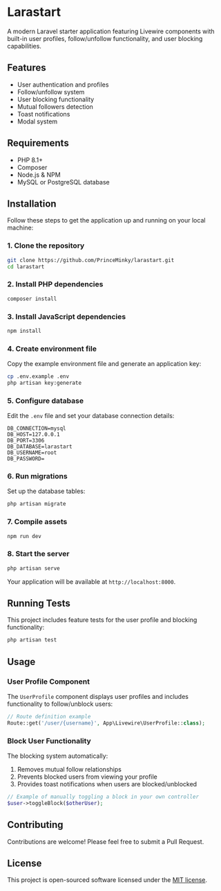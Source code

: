 # Larastart

A modern Laravel starter application featuring Livewire components with built-in user profiles, follow/unfollow functionality, and user blocking capabilities.

## Features

- User authentication and profiles
- Follow/unfollow system
- User blocking functionality
- Mutual followers detection
- Toast notifications
- Modal system

## Requirements

- PHP 8.1+
- Composer
- Node.js & NPM
- MySQL or PostgreSQL database

## Installation

Follow these steps to get the application up and running on your local machine:

### 1. Clone the repository

```bash
git clone https://github.com/PrinceMinky/larastart.git
cd larastart
```

### 2. Install PHP dependencies

```bash
composer install
```

### 3. Install JavaScript dependencies

```bash
npm install
```

### 4. Create environment file

Copy the example environment file and generate an application key:

```bash
cp .env.example .env
php artisan key:generate
```

### 5. Configure database

Edit the `.env` file and set your database connection details:

```
DB_CONNECTION=mysql
DB_HOST=127.0.0.1
DB_PORT=3306
DB_DATABASE=larastart
DB_USERNAME=root
DB_PASSWORD=
```

### 6. Run migrations

Set up the database tables:

```bash
php artisan migrate
```

### 7. Compile assets

```bash
npm run dev
```

### 8. Start the server

```bash
php artisan serve
```

Your application will be available at `http://localhost:8000`.

## Running Tests

This project includes feature tests for the user profile and blocking functionality:

```bash
php artisan test
```

## Usage

### User Profile Component

The `UserProfile` component displays user profiles and includes functionality to follow/unblock users:

```php
// Route definition example
Route::get('/user/{username}', App\Livewire\UserProfile::class);
```

### Block User Functionality

The blocking system automatically:

1. Removes mutual follow relationships
2. Prevents blocked users from viewing your profile
3. Provides toast notifications when users are blocked/unblocked

```php
// Example of manually toggling a block in your own controller
$user->toggleBlock($otherUser);
```

## Contributing

Contributions are welcome! Please feel free to submit a Pull Request.

## License

This project is open-sourced software licensed under the [MIT license](LICENSE.md).